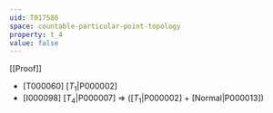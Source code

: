 ```yaml
---
uid: T017586
space: countable-particular-point-topology
property: t_4
value: false
---
```

[[Proof]]

* [T000060] [$T_1$|P000002]
* [I000098] [$T_4$|P000007] => ([$T_1$|P000002] + [Normal|P000013])

